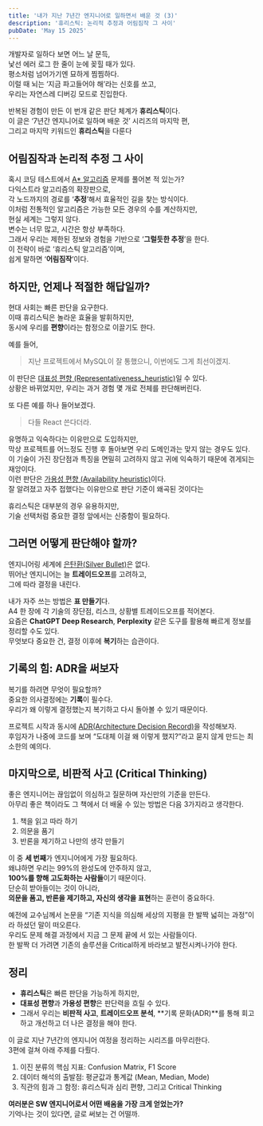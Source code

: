 ```yaml
---
title: '내가 지난 7년간 엔지니어로 일하면서 배운 것 (3)'
description: '휴리스틱: 논리적 추정과 어림짐작 그 사이'
pubDate: 'May 15 2025'
---
```


개발자로 일하다 보면 어느 날 문득,  
낯선 에러 로그 한 줄이 눈에 꽂힐 때가 있다.  
평소처럼 넘어가기엔 묘하게 찜찜하다.  
이럴 때 뇌는 ‘지금 파고들어야 해’라는 신호를 쏘고,  
우리는 자연스레 디버깅 모드로 진입한다.

반복된 경험이 만든 이 번개 같은 판단 체계가 **휴리스틱**이다.  
이 글은 ‘7년간 엔지니어로 일하며 배운 것’ 시리즈의 마지막 편,  
그리고 마지막 키워드인 **휴리스틱**을 다룬다

## 어림짐작과 논리적 추정 그 사이
혹시 코딩 테스트에서 [A* 알고리즘](https://ko.wikipedia.org/wiki/A*_%EC%95%8C%EA%B3%A0%EB%A6%AC%EC%A6%98) 문제를 풀어본 적 있는가?  
다익스트라 알고리즘의 확장판으로,  
각 노드까지의 경로를 ‘**추정**’해서 효율적인 길을 찾는 방식이다.  
이처럼 전통적인 알고리즘은 가능한 모든 경우의 수를 계산하지만,  
현실 세계는 그렇지 않다.  
변수는 너무 많고, 시간은 항상 부족하다.  
그래서 우리는 제한된 정보와 경험을 기반으로 ‘**그럴듯한 추정**’을 한다.  
이 전략이 바로 ‘휴리스틱 알고리즘’이며,  
쉽게 말하면 ‘**어림짐작**’이다.  

## 하지만, 언제나 적절한 해답일까?
현대 사회는 빠른 판단을 요구한다.  
이때 휴리스틱은 놀라운 효율을 발휘하지만,  
동시에 우리를 **편향**이라는 함정으로 이끌기도 한다.

예를 들어,
> 지난 프로젝트에서 MySQL이 잘 통했으니, 이번에도 그게 최선이겠지.

이 판단은 [대표성 편향 (Representativeness_heuristic)](https://en.wikipedia.org/wiki/Representativeness_heuristic)일 수 있다.  
상황은 바뀌었지만, 우리는 과거 경험 몇 개로 전체를 판단해버린다.

또 다른 예를 하나 들어보겠다. 
> 다들 React 쓴다더라.

유명하고 익숙하다는 이유만으로 도입하지만,  
막상 프로젝트를 어느정도 진행 후 돌아보면 우리 도메인과는 맞지 않는 경우도 있다.  
이 기술이 가진 장단점과 특징을 면밀히 고려하지 않고 귀에 익숙하기 때문에 겪게되는 재앙이다.  
이런 판단은 [가용성 편향 (Availability heuristic)](https://en.wikipedia.org/wiki/Availability_heuristic)이다.  
잘 알려졌고 자주 접했다는 이유만으로 판단 기준이 왜곡된 것이다는

휴리스틱은 대부분의 경우 유용하지만,  
기술 선택처럼 중요한 결정 앞에서는 신중함이 필요하다.

## 그러면 어떻게 판단해야 할까?
엔지니어링 세계에 [은탄환(Silver Bullet)](https://johngrib.github.io/wiki/No-Silver-Bullet/)은 없다.  
뛰어난 엔지니어는 늘 **트레이드오프**를 고려하고,  
그에 따라 결정을 내린다.

내가 자주 쓰는 방법은 **표 만들기**다.  
A4 한 장에 각 기술의 장단점, 리스크, 상황별 트레이드오프를 적어본다.  
요즘은 **ChatGPT Deep Research**, **Perplexity** 같은 도구를 활용해 빠르게 정보를 정리할 수도 있다.  
무엇보다 중요한 건, 결정 이후에 **복기**하는 습관이다.

## 기록의 힘: ADR을 써보자
복기를 하려면 무엇이 필요할까?  
중요한 의사결정에는 **기록**이 필수다.  
우리가 왜 이렇게 결정했는지 복기하고 다시 돌아볼 수 있기 때문이다.

프로젝트 시작과 동시에 [ADR(Architecture Decision Record)](https://github.com/joelparkerhenderson/architecture-decision-record)을 작성해보자.  
후임자가 나중에 코드를 보며 “도대체 이걸 왜 이렇게 했지?”라고 묻지 않게 만드는 최소한의 예의다.

## 마지막으로, 비판적 사고 (Critical Thinking)
좋은 엔지니어는 끊임없이 의심하고 질문하며 자신만의 기준을 만든다.  
아무리 좋은 책이라도 그 책에서 더 배울 수 있는 방법은 다음 3가지라고 생각한다.  
1. 책을 읽고 따라 하기
2. 의문을 품기
3. 반론을 제기하고 나만의 생각 만들기

이 중 **세 번째**가 엔지니어에게 가장 필요하다.  
왜냐하면 우리는 99%의 완성도에 안주하지 않고,  
**100%를 향해 고도화하는 사람들**이기 때문이다.  
단순히 받아들이는 것이 아니라,  
**의문을 품고, 반론을 제기하고, 자신의 생각을 표현**하는 훈련이 중요하다.

예전에 교수님께서 논문을 “기존 지식을 의심해 세상의 지평을 한 발짝 넓히는 과정”이라 하셨던 말이 떠오른다.  
우리도 문제 해결 과정에서 지금 그 문제 끝에 서 있는 사람들이다.  
한 발짝 더 가려면 기존의 솔루션을 Critical하게 바라보고 발전시켜나가야 한다.

## 정리
* **휴리스틱**은 빠른 판단을 가능하게 하지만,
* **대표성 편향**과 **가용성 편향**은 판단력을 흐릴 수 있다.
* 그래서 우리는 **비판적 사고**, **트레이드오프 분석**, **기록 문화(ADR)**를 통해 회고하고 개선하고 더 나은 결정을 해야 한다.

이 글로 지난 7년간의 엔지니어 여정을 정리하는 시리즈를 마무리한다.  
3편에 걸쳐 아래 주제를 다뤘다.  
1. 이진 분류의 핵심 지표: Confusion Matrix, F1 Score
2. 데이터 해석의 출발점: 평균값과 통계값 (Mean, Median, Mode)
3. 직관의 힘과 그 함정: 휴리스틱과 심리 편향, 그리고 Critical Thinking

**여러분은 SW 엔지니어로서 어떤 배움을 가장 크게 얻었는가?**  
기억나는 것이 있다면, 글로 써보는 건 어떨까.